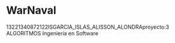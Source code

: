 # WarNaval
13221340872122ISGARCIA_ISLAS_ALISSON_ALONDRAproyecto:3
ALGORITMOS Ingenieria en Software
